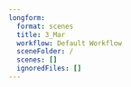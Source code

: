 ```yaml
---
longform:
  format: scenes
  title: 3_Mar
  workflow: Default Workflow
  sceneFolder: /
  scenes: []
  ignoredFiles: []
---
```

